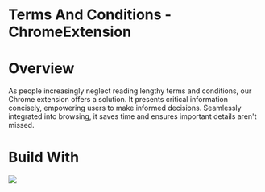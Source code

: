 ﻿# Terms And Conditions -ChromeExtension
# Overview
As people increasingly neglect reading lengthy terms and conditions, our Chrome extension offers a solution. It presents critical information concisely, empowering users to make informed decisions. Seamlessly integrated into browsing, it saves time and ensures important details aren't missed. 
# Build With
<img src ="https://img.shields.io/badge/JavaScript-323330?style=for-the-badge&logo=javascript&logoColor=F7DF1E"/>
